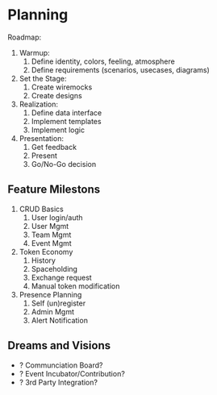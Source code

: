 # Planning

Roadmap:

1. Warmup:
    1. Define identity, colors, feeling, atmosphere
    1. Define requirements (scenarios, usecases, diagrams)
1. Set the Stage:
    1. Create wiremocks
    1. Create designs
1. Realization:
    1. Define data interface
    1. Implement templates
    1. Implement logic
1. Presentation:
    1. Get feedback
    1. Present
    1. Go/No-Go decision

## Feature Milestons

1. CRUD Basics
    1. User login/auth
    2. User Mgmt
    3. Team Mgmt
    4. Event Mgmt
2. Token Economy
    1. History
    2. Spaceholding
    3. Exchange request
    4. Manual token modification
3. Presence Planning
    1. Self (un)register
    2. Admin Mgmt
    3. Alert Notification

## Dreams and Visions

* ? Communciation Board?
* ? Event Incubator/Contribution?
* ? 3rd Party Integration?